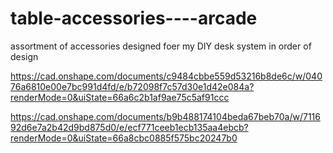 # table-accessories----arcade
assortment of accessories designed foer my DIY desk system
in order of design

https://cad.onshape.com/documents/c9484cbbe559d53216b8de6c/w/04076a6810e00e7bc991d4fd/e/b72098f7c57d30e1d42e084a?renderMode=0&uiState=66a6c2b1af9ae75c5af91ccc

https://cad.onshape.com/documents/b9b488174104beda67beb70a/w/711692d6e7a2b42d9bd875d0/e/ecf771ceeb1ecb135aa4ebcb?renderMode=0&uiState=66a8cbc0885f575bc20247b0
